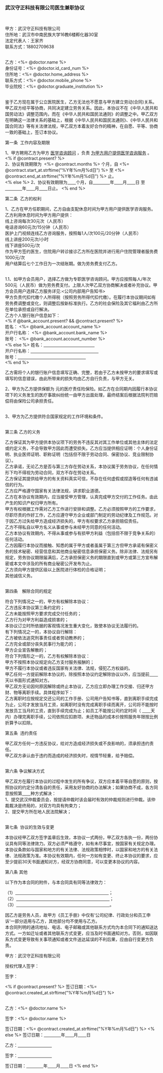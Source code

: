 
### 武汉守正科技有限公司医生兼职协议
<br>

甲方：武汉守正科技有限公司  
住所地：武汉市中南民族大学16教6楼孵化器30室  
法定代表人：王家齐  
联系方式：18802709638  
<br>

乙方：<%= @doctor.name %>  
身份证号：<%= @doctor.id_card_num %>  
住所地：<%= @doctor.home_address %>  
联系方式：<%= @doctor.mobile_phone %>  
毕业院校：<%= @doctor.graduate_institution %>  
<br>

鉴于乙方现在属于公立医院医生，乙方无法也不愿意与甲方建立劳动(合同)关系。甲乙双方经平等协商，共同决定建立劳务关系。因此，本协议不在《中华人民共和国劳动法》调整范围内，而在《中华人民共和国民法通则》的调整之中。甲乙双方在明确这一法律关系的基础上，根据《中华人民共和国民法通则》、《中华人民共和国合同法》等有关法律法规，甲乙双方本着友好合作的精神，在自愿、平等、协商一致的基础上，签订本协议。
<br>

第一条  工作内容及期限

1、甲方聘用乙方为甲方 <u>医学咨询顾问</u>  ，负责 <u>为甲方用户提供医学咨询服务</u> 。    
<% if @contract.present? %>  
2、协议有效期限为  <%= @contract.months %>  个月，自 <%= @contract.start_at.strftime("%Y年%m月%d日") %> 至 <%= @contract.end_at.strftime("%Y年%m月%d日") %> 止。  
<% else %>
2、协议有效期限为<u>&emsp;&emsp;</u>个月，自<u>&emsp;&emsp;&emsp;&emsp;</u>年<u>&emsp;&emsp;</u>月<u>&emsp;&emsp;</u>日 至 <u>&emsp;&emsp;&emsp;&emsp;</u>年<u>&emsp;&emsp;</u>月<u>&emsp;&emsp;</u>日止。
<% end %>
<br>

第二条  乙方的权利  

1、乙方在甲方任职期间，乙方自由支配休息时间为甲方用户提供医学咨询服务。乙方利用休息时间为甲方用户提供：    
线上咨询每次30元次（人民币）    
电话咨询60元次/15分钟（人民币）    
医护上门视频连线乙方咨询服务，按照每1人/次100元/20分钟（人民币）    
线上讲座200元次/小时    
线下讲座500元/次    
作为甲方签约医生，住院用户转诊接诊乙方所在医院并进行用户住院管理者服务费1000元/次    
用户结算后七个工作日为一次结账期。做为劳务费支付乙方。    
<br>

1.1、如甲方会员用户，选择乙方做为专职医学咨询顾问。甲方应按照每人/年次500元（人民币）做为劳务费支付。上限人次甲乙双方协商解决或者补充协议。甲方会员用户选择乙方服务详见:<公司内部用户告知书>    
甲方负责代扣代缴个人所得税（按照劳务所得代扣代缴）。在履行本协议期间如有劳务费调整或变化，则调整后按新标准执行。乙方的社会保险及其它福利由乙方所在单位承担或自行解决。        
乙方个人银行账户信息如下：        
<% if @bank_account.present? && @contract.present? %>      
   姓名： <%= @bank_account.account_name %>    
   开户行名称： <%= @bank_account.bank_name %>                   
   账号： <%= @bank_account.account_number %>    
<% else %>
   姓名：<u>&emsp;&emsp;&emsp;&emsp;&emsp;&emsp;&emsp;&emsp;&emsp;&emsp;&emsp;&emsp;</u>    
   开户行名称：<u>&emsp;&emsp;&emsp;&emsp;&emsp;&emsp;&emsp;&emsp;&emsp;&emsp;&emsp;&emsp;&emsp;&emsp;&emsp;&emsp;</u>    
   账号：<u>&emsp;&emsp;&emsp;&emsp;&emsp;&emsp;&emsp;&emsp;&emsp;&emsp;&emsp;&emsp;&emsp;&emsp;&emsp;&emsp;</u>    
<% end %>

乙方需将个人的银行账户信息填写正确、完整，若由于乙方未按甲方的要求填写或填写的信息错误，由此所带来的损失均由乙方自行负责，与甲方无关。
<br>

2、甲方为乙方提供保额为      元的医疗责任险保险。如乙方在合同期内因履行本协议项下的义务发生的医疗事故纠纷统一由甲方出面处理，最终结案后根据法院判罚赔偿将由保险公司承担责任。    
<br>

3、甲方为乙方提供符合国家规定的工作环境和条件。    
<br>

第三条  乙方的义务

乙方保证其为甲方提供本协议项下的劳务不违反其对其工作单位或其他主体的法定或约定义务，不会导致甲方因此而遭受损失。乙方应当提供相应证明：个人身份证明、执业医师证明、职称证明（包括但不限于劳动合同、保密协议、竞业限制协议）。    
乙方承诺，无论乙方是否与第三方存在劳动关系，本协议属于劳务协议，在任何情形下均不得视为劳动合同，双方不存在劳动关系。    
乙方保证其提供给甲方的有关资料真实可信，不存在任何虚假或捏造等任何有违诚信的行为。   
乙方应严格遵守国家有关法律法规，讲求职业道德。    
乙方在本协议有效期内，应当接受甲方管理，认真完成甲方交付的工作任务。由此产生的知识产权归甲方所有。    
甲方有权根据工作需对乙方工作进行安排和调整。乙方必须按照甲方的工作要求，尽职尽责的作好工作，乙方应遵守甲方企业或部门制定的劳动纪律及工作规范。对于因乙方过失给甲方造成经济损失的，甲方有权要求乙方承担赔偿责任。    
乙方不得私自以甲方名义从事或参与未经甲方同意的任何活动。    
乙方本协议有效期内，不得从事或参与有损甲方利益（包括但不限于竞争关系的）任何活动。    
乙方因履行本协议而接触、知悉的属于甲方或者虽属于第三方但甲方承诺有保密义务的技术秘密、经营信息和其他商业秘密信息承担保密义务。除非法律、法规另有规定，劳务协议期限届满后，乙方承担保密义务的期限直到或甲方或第三方宣布解密或本文中涉及的所有商业秘密公开发布为止。    
乙方须向甲方提供区级以上医院进行体检的合格证明；    
其他诚信义务。    
<br>

第四条　解除合同的规定

符合下列情况之一的，甲方有权解除本协议：    
乙方违反本协议第三条约定的；    
乙方未能按照甲方要求完成交付任务的；    
乙方行为对甲方利益造成损害的；    
本协议订立时所依据的客观情况发生重大变化，致使本协议无法履行的。    
有下列情况之一的，本协议自行解除：    
乙方被依法追究刑事责任或者劳动教养的；    
乙方完全或部分丧失民事行为能力的；    
甲方企业宣告解散的；    
符合下列情形之一的，乙方有权解除本协议：    
甲方不按照本协议规定向乙方支付服务报酬的；    
甲方不履行本协议或者违反国家有关法律、法规，侵犯乙方权益的。    
甲乙任何一方提前解除本协议的，除按照本协议约定解除协议以外，应当提前<u>&emsp;&emsp;</u>天以书面形式通知对方。    
甲乙双方无论因何原因解除或终止本协议，乙方应立即办理工作交接、归还甲方财、物等离职手续。具体程序如下：     
乙方离职时应按规定交还公司的工作手册、公司用户告知书等，直到离职手续完成为止，公司才发放当月工资，如离职时没有完成离职手续而离开，公司将不能按时发放员工当月的工资，直到手续完成为止；如员工不能按公司约定时间（ <u>&emsp;&emsp;</u>天内）办理完离职手续，公司依照应扣款项、未还物品的成本价按照服务年限按比例折算予以扣除。
<br>

第五条  违约责任

甲乙双方任何一方违反协议，给对方造成经济损失或不良影响的，须承担违约责任。    
甲乙双方承认由于违约而造成的经济损失时，视情节轻重，给予赔偿。    
<br>

第六条  争议解决方式

甲乙双方在履行本协议的过程中发生的所有争议，双方应本着平等自愿的原则，按照协议的约定分清各自的责任，采用友好协商的办法解决；如果协商不成，各方同意按照第<u>&emsp;&emsp;</u>种方式解决：    
1、提交武汉仲裁委员会，按提请仲裁时该会届时有效的仲裁规则进行仲裁。该仲裁裁决是终局的，对双方均具有拘束力；    
2、提交甲方所在地人民法院解决；    
<br>

第七条  协议的生效与变更

本协议经甲乙双方签字盖章后生效，本协议一式两份，甲乙双方各执一份，两份协议具有同等法律效力。双方必须严格遵守，如有未尽事宜，按国家有关规定办理。 本协议条款如与国家和地方的有关法律、法规政策相悖时，以国家和地方的有关法律、法规政策为准。本协议有效期内，任何一方如有变更、终止本协议的要求，应至少提前30天书面通知对方，经双方协商同意，可以变更本协议的内容。
<br>

第八条  其他

以下作为本合同的附件，与本合同具有同等法律效力：    

（1）<u>&emsp;&emsp;&emsp;&emsp;&emsp;&emsp;&emsp;&emsp;&emsp;&emsp;&emsp;&emsp;&emsp;&emsp;&emsp;&emsp;&emsp;&emsp;&emsp;&emsp;&emsp;&emsp;</u>；       
（2）<u>&emsp;&emsp;&emsp;&emsp;&emsp;&emsp;&emsp;&emsp;&emsp;&emsp;&emsp;&emsp;&emsp;&emsp;&emsp;&emsp;&emsp;&emsp;&emsp;&emsp;&emsp;&emsp;</u>；    
（3）<u>&emsp;&emsp;&emsp;&emsp;&emsp;&emsp;&emsp;&emsp;&emsp;&emsp;&emsp;&emsp;&emsp;&emsp;&emsp;&emsp;&emsp;&emsp;&emsp;&emsp;&emsp;&emsp;</u>。    

因乙方是劳务人员，故甲方《员工手册》中仅有‘公司纪律、行政处分和员工申诉’一部分适用与乙方，其他部分均不使用与乙方。    
本合同列明的通讯地址、电话、电子邮箱或其他联系方式均为本合同下的通知送达方式。一方如迁址或者其他联系方式变更，应当及时书面通知对方。否则，如因联系方式变更导致有关事项通知或者文件送达延误的不利后果，应由自行变更方负责。
<br>

甲方：武汉守正科技有限公司                     

授权代理人签字：                             

签字：

<% if @contract.present? %>
签订日期：<%= @contract.created_at.strftime("%Y年%m月%d日") %>  
<br>

乙方：<%= @doctor.name %>

签字：<%= @doctor.name %>

签订日期：<%= @contract.created_at.strftime("%Y年%m月%d日") %>
<% else %>
签订日期：<u>&emsp;&emsp;&emsp;&emsp;</u>年<u>&emsp;&emsp;</u>月<u>&emsp;&emsp;</u>日
<br>

乙方：<u>&emsp;&emsp;&emsp;&emsp;&emsp;&emsp;&emsp;&emsp;</u>  

签字：<u>&emsp;&emsp;&emsp;&emsp;&emsp;&emsp;&emsp;&emsp;</u>

签订日期：<u>&emsp;&emsp;&emsp;&emsp;</u>年<u>&emsp;&emsp;</u>月<u>&emsp;&emsp;</u>日
<% end %>
